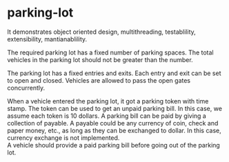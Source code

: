 # parking-lot
It demonstrates object oriented design, multithreading, testablility, extensibility, mantianablility. 

The required parking lot has a fixed number of parking spaces. The total vehicles in the parking lot should not be greater than the number. 

The parking lot has a fixed entries and exits. Each entry and exit can be set to open and closed. Vehicles are allowed to pass the open gates concurrently. 

When a vehicle entered the parking lot, it got a parking token with time stamp. 
The token can be used to get an unpaid parking bill. In this case, we assume each token is 10 dollars. 
A parking bill can be paid by giving a collection of payable. A payable could be any currency of coin, check and paper money, etc., as long as they can be exchanged to dollar.  In this case, currency exchange is not implemented.  
A vehicle should provide a paid parking bill before going out of the parking lot.

